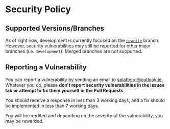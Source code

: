 # Security Policy

## Supported Versions/Branches

As of right now, development is currently focused on the
[`rewrite`](https://github.com/nearlySplat/lightbulb/tree/rewrite) branch.
However, security vulnerabilities may still be reported for other major
branches (i.e. `development`). Merged branches are not supported.

## Reporting a Vulnerability

You can report a vulnerability by sending an email to
[splatterxl@outlook.ie](mailto:splatterxl@outlook.ie). Whatever you
do, please **don't report security vulnerabilities in the Issues tab or
attempt to fix them yourself in the Pull Requests**.

You _should_ receive a response in less than 3 working days, and a fix
should be implemented in less than 7 working days.

You will be credited and depending on the severity of the vulnerability,
you may be rewarded.
